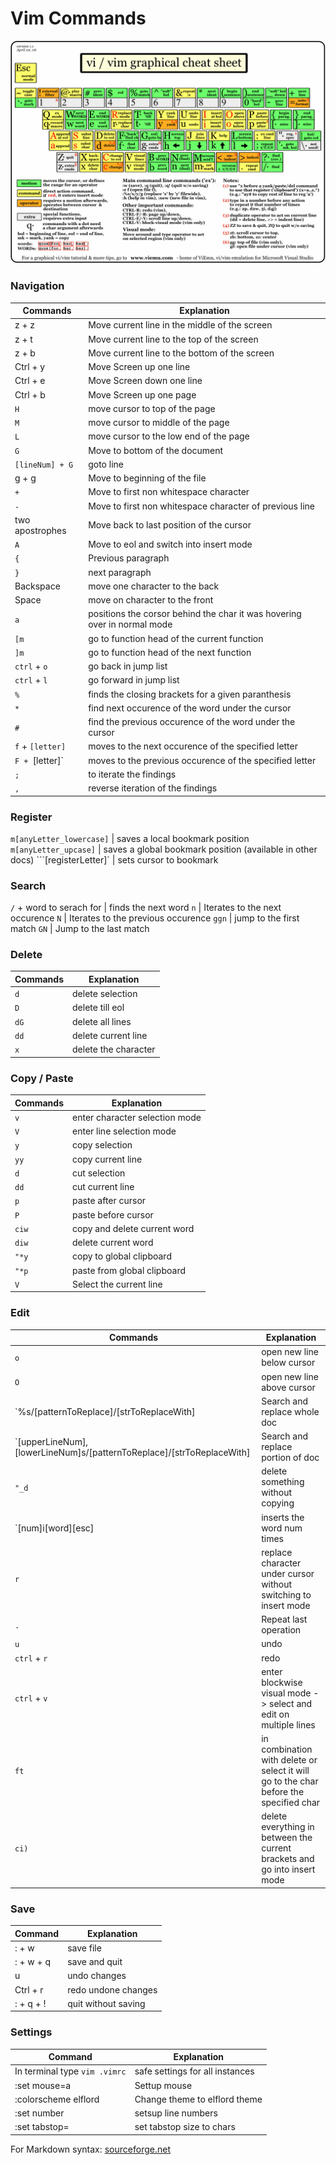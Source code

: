 # Vim Commands
![VimOverview](https://github.com/derMacon/CheatSheets/blob/master/vi-vim-cheat-sheet.gif)
### Navigation
Commands | Explanation
-------- | -------
z + z | Move current line in the middle of the screen
z + t | Move current line to the top of the screen 
z + b | Move current line to the bottom of the screen 
Ctrl + y | Move Screen up one line 
Ctrl + e | Move Screen down one line 
Ctrl + b | Move Screen up one page
`H` | move cursor to top of the page
`M` | move cursor to middle of the page
`L` | move cursor to the low end of the page
`G` | Move to bottom of the document
`[lineNum] + G` | goto line  
g + g | Move to beginning of the file
`+` | Move to first non whitespace character
`-` | Move to first non whitespace character of previous line
two apostrophes | Move back to last position of the cursor
`A` | Move to eol and switch into insert mode
`{` | Previous paragraph
`}` | next paragraph
Backspace | move one character to the back
Space | move on character to the front
`a` | positions the corsor behind the char it was hovering over in normal mode
`[m` | go to function head of the current function
`]m` | go to function head of the next function
`ctrl` + `o` | go back in jump list
`ctrl` + `l` | go forward in jump list
`%` | finds the closing brackets for a given paranthesis
`*` | find next occurence of the word under the cursor
`#` | find the previous occurence of the word under the cursor
`f` + `[letter]` | moves to the next occurence of the specified letter
`F + `[letter]` | moves to the previous occurence of the specified letter
`;` | to iterate the findings
`,` | reverse iteration of the findings

### Register
`m[anyLetter_lowercase]` | saves a local bookmark position
`m[anyLetter_upcase]` | saves a global bookmark position (available in other docs)
```[registerLetter]` | sets cursor to bookmark

### Search
`/` + word to serach for | finds the next word
`n` | Iterates to the next occurence
`N` | Iterates to the previous occurence
`ggn` | jump to the first match
`GN` | Jump to the last match 

### Delete
Commands | Explanation
---------| ----------
`d` | delete selection 
`D` | delete till eol
`dG` | delete all lines
`dd` | delete current line
`x` | delete the character

### Copy / Paste
Commands | Explanation
---------| ----------
`v` | enter character selection mode 
`V` | enter line selection mode
`y` | copy selection
`yy` | copy current line 
`d` | cut selection
`dd` | cut current line 
`p` | paste after cursor
`P` | paste before cursor
`ciw`| copy and delete current word
`diw` | delete current word
`"*y` | copy to global clipboard
`"*p` | paste from global clipboard
`V` | Select the current line

### Edit
Commands | Explanation
---------| ----------
`o` | open new line below cursor
`O` | open new line above cursor
`%s/[patternToReplace]/[strToReplaceWith] | Search and replace whole doc
`[upperLineNum],[lowerLineNum]s/[patternToReplace]/[strToReplaceWith] | Search and replace portion of doc
`"_d` | delete something without copying
`[num]i[word][esc] | inserts the word num times
`r` | replace character under cursor without switching to insert mode
`.` | Repeat last operation
`u` | undo
`ctrl` + `r` | redo
`ctrl` + `v` | enter blockwise visual mode -> select and edit on multiple lines
`ft` | in combination with delete or select it will go to the char before the specified char
`ci)` | delete everything in between the current brackets and go into insert mode

### Save
Command | Explanation
-------- | -------
: + w | save file 
: + w + q | save and quit 
u | undo changes
Ctrl + r | redo undone changes
: + q + ! | quit without saving

### Settings
Command | Explanation
-------- | -------
In terminal type `vim .vimrc` | safe settings for all instances
:set mouse=a | Settup mouse 
:colorscheme elflord | Change theme to elflord theme
:set number | setsup line numbers
:set tabstop=<num> | set tabstop size to <num> chars

For Markdown syntax: [sourceforge.net](https://sourceforge.net/p/tabulator/wiki/markdown_syntax/#md_ex_tables)


